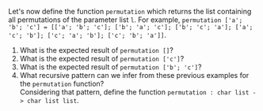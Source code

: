 Let's now define the function `permutation` which returns the list containing all permutations of the parameter list `l`. For example, `permutation ['a'; 'b'; 'c'] = [['a'; 'b'; 'c']; ['b'; 'a'; 'c']; ['b'; 'c'; 'a']; ['a'; 'c'; 'b']; ['c'; 'a'; 'b']; ['c'; 'b'; 'a']]`.

1. What is the expected result of `permutation []`?
2. What is the expected result of `permutation ['c']`?
3. What is the expected result of `permutation ['b'; 'c']`?
4. What recursive pattern can we infer from these previous examples for the `permutation` function?<br>
Considering that pattern, define the function `permutation : char list -> char list list`.